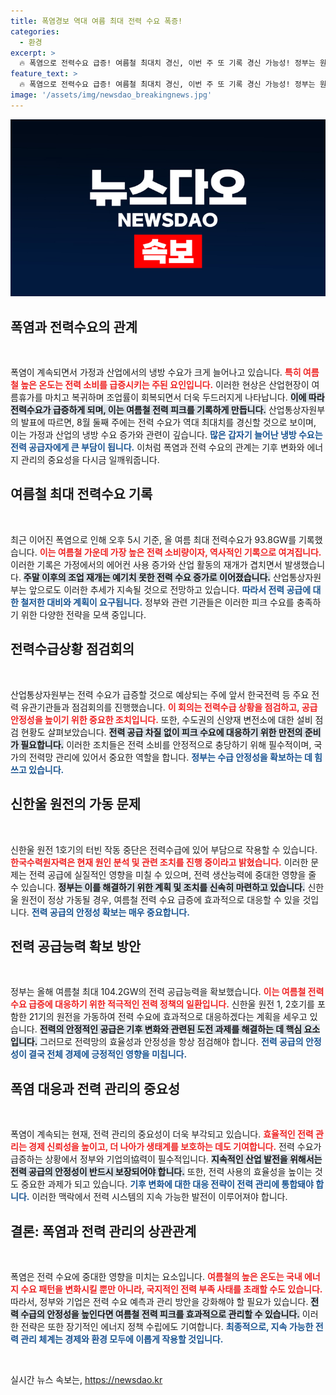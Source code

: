```yaml
---
title: 폭염경보 역대 여름 최대 전력 수요 폭증!
categories:
  - 환경
excerpt: >
  🔥 폭염으로 전력수요 급증! 여름철 최대치 경신, 이번 주 또 기록 경신 가능성! 정부는 원전 가동으로 대응 중. 더운 날씨가 만든 전력 위기, 그 결과는? 🌡️📉 클릭하면 자세한 소식 확인하세요!
feature_text: >
  🔥 폭염으로 전력수요 급증! 여름철 최대치 경신, 이번 주 또 기록 경신 가능성! 정부는 원전 가동으로 대응 중. 더운 날씨가 만든 전력 위기, 그 결과는? 🌡️📉 클릭하면 자세한 소식 확인하세요!
image: '/assets/img/newsdao_breakingnews.jpg'
---
```


<p><img src="/assets/img/newsdao_breakingnews.jpg" alt="cryptoinkorea 속보" /></p>

<h2 data-ke-size="size26">폭염과 전력수요의 관계</h2>

<p data-ke-size="size16">&nbsp;</p>

<p>폭염이 계속되면서 가정과 산업에서의 냉방 수요가 크게 늘어나고 있습니다. <b><span style="color: #ee2323;">특히 여름철 높은 온도는 전력 소비를 급증시키는 주된 요인입니다.</span></b> 이러한 현상은 산업현장이 여름휴가를 마치고 복귀하며 조업률이 회복되면서 더욱 두드러지게 나타납니다. <b><span style="background-color: #21538527;">이에 따라 전력수요가 급증하게 되며, 이는 여름철 전력 피크를 기록하게 만듭니다.</span></b> 산업통상자원부의 발표에 따르면, 8월 둘째 주에는 전력 수요가 역대 최대치를 경신할 것으로 보이며, 이는 가정과 산업의 냉방 수요 증가와 관련이 깊습니다. <b><span style="color: #1a5490;">많은 갑자기 늘어난 냉방 수요는 전력 공급자에게 큰 부담이 됩니다.</span></b> 이처럼 폭염과 전력 수요의 관계는 기후 변화와 에너지 관리의 중요성을 다시금 일깨워줍니다.</p>

<h2 data-ke-size="size26">여름철 최대 전력수요 기록</h2>

<p data-ke-size="size16">&nbsp;</p>

<p>최근 이어진 폭염으로 인해 오후 5시 기준, 올 여름 최대 전력수요가 93.8GW를 기록했습니다. <b><span style="color: #ee2323;">이는 여름철 가운데 가장 높은 전력 소비량이자, 역사적인 기록으로 여겨집니다.</span></b> 이러한 기록은 가정에서의 에어컨 사용 증가와 산업 활동의 재개가 겹치면서 발생했습니다. <b><span style="background-color: #21538527;">주말 이후의 조업 재개는 예기치 못한 전력 수요 증가로 이어졌습니다.</span></b> 산업통상자원부는 앞으로도 이러한 추세가 지속될 것으로 전망하고 있습니다. <b><span style="color: #1a5490;">따라서 전력 공급에 대한 철저한 대비와 계획이 요구됩니다.</span></b> 정부와 관련 기관들은 이러한 피크 수요를 충족하기 위한 다양한 전략을 모색 중입니다.</p>

<h2 data-ke-size="size26">전력수급상황 점검회의</h2>

<p data-ke-size="size16">&nbsp;</p>

<p>산업통상자원부는 전력 수요가 급증할 것으로 예상되는 주에 앞서 한국전력 등 주요 전력 유관기관들과 점검회의를 진행했습니다. <b><span style="color: #ee2323;">이 회의는 전력수급 상황을 점검하고, 공급 안정성을 높이기 위한 중요한 조치입니다.</span></b> 또한, 수도권의 신양재 변전소에 대한 설비 점검 현황도 살펴보았습니다. <b><span style="background-color: #21538527;">전력 공급 차질 없이 피크 수요에 대응하기 위한 만전의 준비가 필요합니다.</span></b> 이러한 조치들은 전력 소비를 안정적으로 충당하기 위해 필수적이며, 국가의 전력망 관리에 있어서 중요한 역할을 합니다. <b><span style="color: #1a5490;">정부는 수급 안정성을 확보하는 데 힘쓰고 있습니다.</span></b></p>

<h2 data-ke-size="size26">신한울 원전의 가동 문제</h2>

<p data-ke-size="size16">&nbsp;</p>

<p>신한울 원전 1호기의 터빈 작동 중단은 전력수급에 있어 부담으로 작용할 수 있습니다. <b><span style="color: #ee2323;">한국수력원자력은 현재 원인 분석 및 관련 조치를 진행 중이라고 밝혔습니다.</span></b> 이러한 문제는 전력 공급에 실질적인 영향을 미칠 수 있으며, 전력 생산능력에 중대한 영향을 줄 수 있습니다. <b><span style="background-color: #21538527;">정부는 이를 해결하기 위한 계획 및 조치를 신속히 마련하고 있습니다.</span></b> 신한울 원전이 정상 가동될 경우, 여름철 전력 수요 급증에 효과적으로 대응할 수 있을 것입니다. <b><span style="color: #1a5490;">전력 공급의 안정성 확보는 매우 중요합니다.</span></b></p>

<h2 data-ke-size="size26">전력 공급능력 확보 방안</h2>

<p data-ke-size="size16">&nbsp;</p>

<p>정부는 올해 여름철 최대 104.2GW의 전력 공급능력을 확보했습니다. <b><span style="color: #ee2323;">이는 여름철 전력 수요 급증에 대응하기 위한 적극적인 전력 정책의 일환입니다.</span></b> 신한울 원전 1, 2호기를 포함한 21기의 원전을 가동하여 전력 수요에 효과적으로 대응하겠다는 계획을 세우고 있습니다. <b><span style="background-color: #21538527;">전력의 안정적인 공급은 기후 변화와 관련된 도전 과제를 해결하는 데 핵심 요소입니다.</span></b> 그러므로 전력망의 효율성과 안정성을 항상 점검해야 합니다. <b><span style="color: #1a5490;">전력 공급의 안정성이 결국 전체 경제에 긍정적인 영향을 미칩니다.</span></b></p>

<h2 data-ke-size="size26">폭염 대응과 전력 관리의 중요성</h2>

<p data-ke-size="size16">&nbsp;</p>

<p>폭염이 계속되는 현재, 전력 관리의 중요성이 더욱 부각되고 있습니다. <b><span style="color: #ee2323;">효율적인 전력 관리는 경제 신뢰성을 높이고, 더 나아가 생태계를 보호하는 데도 기여합니다.</span></b> 전력 수요가 급증하는 상황에서 정부와 기업의協력이 필수적입니다. <b><span style="background-color: #21538527;">지속적인 산업 발전을 위해서는 전력 공급의 안정성이 반드시 보장되어야 합니다.</span></b> 또한, 전력 사용의 효율성을 높이는 것도 중요한 과제가 되고 있습니다. <b><span style="color: #1a5490;">기후 변화에 대한 대응 전략이 전력 관리에 통합돼야 합니다.</span></b> 이러한 맥락에서 전력 시스템의 지속 가능한 발전이 이루어져야 합니다.</p>

<h2 data-ke-size="size26">결론: 폭염과 전력 관리의 상관관계</h2>

<p data-ke-size="size16">&nbsp;</p>

<p>폭염은 전력 수요에 중대한 영향을 미치는 요소입니다. <b><span style="color: #ee2323;">여름철의 높은 온도는 국내 에너지 수요 패턴을 변화시킬 뿐만 아니라, 국지적인 전력 부족 사태를 초래할 수도 있습니다.</span></b> 따라서, 정부와 기업은 전력 수요 예측과 관리 방안을 강화해야 할 필요가 있습니다. <b><span style="background-color: #21538527;">전력 수급의 안정성을 높인다면 여름철 전력 피크를 효과적으로 관리할 수 있습니다.</span></b> 이러한 전략은 또한 장기적인 에너지 정책 수립에도 기여합니다. <b><span style="color: #1a5490;">최종적으로, 지속 가능한 전력 관리 체계는 경제와 환경 모두에 이롭게 작용할 것입니다.</span></b></p>

<p data-ke-size="size16">&nbsp;</p>
실시간 뉴스 속보는, <a href="https://newsdao.kr" rel="dofollow">https://newsdao.kr</a>


